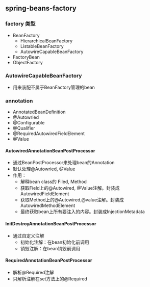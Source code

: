 ## spring-beans-factory

### factory 类型
 * BeanFactory
   + HierarchicalBeanFactory
   + ListableBeanFactory
   + AutowireCapableBeanFactory
 * FactoryBean
 * ObjectFactory
 
### AutowireCapableBeanFactory
 * 用来装配不属于BeanFactory管理的bean
 
### annotation
 * AnnotatedBeanDefinition
 * @Autowried
 * @Configurable
 * @Qualifier
 * @RequiredAutowiredFieldElement
 * @Value

#### AutowiredAnnotationBeanPostProcessor
 * 通过BeanPostProcessor来处理bean的Annotation
 * 默认处理@Autowried, @Value
 * 作用：
   + 解释bean class的 Filed, Method
   + 获取Field上的@Autowired, @Value注解。封装成AutowiredFieldElement
   + 获取Method上的@Autowired,@value注解。封装成AutowiredMethodElement
   + 最终获取bean上所有要注入的内容。封装成InjectionMetadata
   
#### InitDestroyAnnotationBeanPostProcessor
 * 通过自定义注解
   + 初始化注解：在bean初始化前调用
   + 销毁注解：在bean销毁前调用
   
#### RequiredAnnotationBeanPostProcessor
 * 解析@Required注解
 * 只解析注解在set方法上的@Required